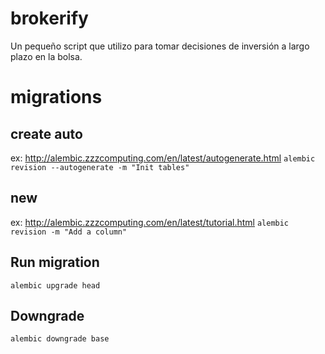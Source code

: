 # brokerify
Un pequeño script que utilizo para tomar decisiones de inversión a largo plazo en la bolsa.

# migrations
## create auto
ex: http://alembic.zzzcomputing.com/en/latest/autogenerate.html
`alembic revision --autogenerate -m "Init tables"`

## new
ex: http://alembic.zzzcomputing.com/en/latest/tutorial.html
`alembic revision -m "Add a column"`

## Run migration
`alembic upgrade head`

## Downgrade
`alembic downgrade base`
